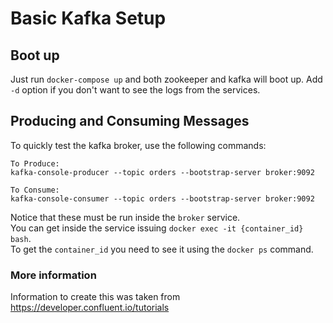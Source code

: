 # Basic Kafka Setup

## Boot up
Just run `docker-compose up` and both zookeeper and kafka will boot up.
Add `-d` option if you don't want to see the logs from the services.

## Producing and Consuming Messages
To quickly test the kafka broker, use the following commands:

```
To Produce:
kafka-console-producer --topic orders --bootstrap-server broker:9092

To Consume:
kafka-console-consumer --topic orders --bootstrap-server broker:9092
```

Notice that these must be run inside the `broker` service.  
You can get inside the service issuing `docker exec -it {container_id} bash`.  
To get the `container_id` you need to see it using the `docker ps` command.

### More information
Information to create this was taken from https://developer.confluent.io/tutorials